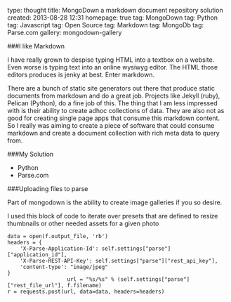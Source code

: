 type: thought
title: MongoDown a markdown document repository solution
created: 2013-08-28 12:31
homepage: true
tag: MongoDown
tag: Python
tag: Javascript
tag: Open Source
tag: Markdown
tag: MongoDb
tag: Parse.com
gallery: mongodown-gallery


###I like Markdown

I have really grown to despise typing HTML into a textbox on a website.  Even worse is typing text into an online wysiwyg editor.  The HTML those editors produces is jenky at best.  Enter markdown.

There are a bunch of static site generators out there that produce static documents from markdown and do a great job.  Projects like Jekyll (ruby), Pelican (Python), do a fine job of this.  The thing that I am less impressed with is their ability to create adhoc collections of data.  They are also not as good for creating single page apps that consume this markdown content.  So I really was aiming to create a piece of software that could consume markdown and create a document collection with rich meta data to query from.

###My Solution

- Python
- Parse.com

###Uploading files to parse

Part of mongodown is the ability to create image galleries if you so desire.  

I used this block of code to iterate over presets that are defined to resize thumbnails or other needed assets for a given photo

	data = open(f.output_file, 'rb')
	headers = {
	    'X-Parse-Application-Id': self.settings["parse"]["application_id"],
	    'X-Parse-REST-API-Key': self.settings["parse"]["rest_api_key"],
	    'content-type': "image/jpeg"
	}
	                   url = "%s/%s" % (self.settings["parse"]["rest_file_url"], f.filename)
	r = requests.post(url, data=data, headers=headers)


